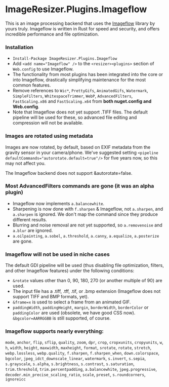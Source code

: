 # ImageResizer.Plugins.Imageflow

This is an image processing backend that uses the [Imageflow](https://github.com/imazen/imageflow) library by yours truly.
Imageflow is written in Rust for speed and security, and offers incredible performance and file optimization.

### Installation
* `Install-Package ImageResizer.Plugins.Imageflow`
* Add `<add name="Imageflow" />` to the `<resizer><plugins>` section of `Web.config` to use Imageflow.
* The functionality from most plugins has been integrated into the core or into Imageflow, drastically simplifying maintenance for the most common features.
* Remove references to `Wic*`, `PrettyGifs`, `AnimatedGifs`, `Watermark`, `SimpleFilters`, `WhitespaceTrimmer`, `WebP`, `AdvancedFilters`, `FastScaling.x86` and `FastScaling.x64` from **both nuget.config and Web.config**.
* Note that Imageflow does not yet support .TIFF files. The default pipeline will be used for these, so advanced file editing and compression will not be available.


### Images are rotated using metadata

Images are now rotated, by default, based on EXIF metadata from the gravity sensor in your camera/phone. We've suggested setting `<pipeline defaultCommands="autorotate.default=true"/>` for five years now, so this may not affect you.

The Imageflow backend does not support &autorotate=false.

### Most AdvancedFilters commands are gone (it was an alpha plugin)

* Imageflow now implements `a.balancewhite`.
* Sharpening is now done with `f.sharpen` & Imageflow, not `a.sharpen`, and `a.sharpen` is ignored. We don't map the command since they produce different results.
* Blurring and noise removal are not yet supported, so `a.removenoise` and `a.blur` are ignored.
* `a.oilpainting`, `a.sobel`,  `a.threshold`, `a.canny`, `a.equalize`, `a.posterize` are gone.

### Imageflow will not be used in niche cases
The default GDI pipeline will be used (thus disabling file optimization, filters, and other Imageflow features) under the following conditions:
* `&rotate` values other than 0, 90, 180, 270 (or another multiple of 90) are used.
* The input file has a .tiff, .tff, .tif, or .bmp extension (Imageflow does not support TIFF and BMP formats, yet).
* `&frame=x` is used to select a frame from an animated GIF.
* `paddingWidth`, `paddingHeight`, `margin`, `borderWidth`, `borderColor` or `paddingColor` are used (obsolete, we have good CSS now). `&bgcolor=AARRGGBB` is still supported, of course.


### Imageflow supports nearly everything:
`mode`, `anchor`, `flip`, `sflip`,
`quality`, `zoom`, `dpr`, `crop`, `cropxunits`, `cropyunits`,
`w`, `h`, `width`, `height`, `maxwidth`, `maxheight`, `format`,
`srotate`, `rotate`, `stretch`, `webp.lossless`, `webp.quality`,
`f.sharpen`, `f.sharpen_when`, `down.colorspace`, `bgcolor`,
`jpeg_idct_downscale_linear`, `watermark`, `s.invert`, `s.sepia`,
`s.grayscale`, `s.alpha`, `s.brightness`, `s.contrast`, `s.saturation`,
`trim.threshold`, `trim.percentpadding`, `a.balancewhite`,  `jpeg.progressive`,
`decoder.min_precise_scaling_ratio`, `scale`, `preset`, `s.roundcorners`, `ignoreicc`
